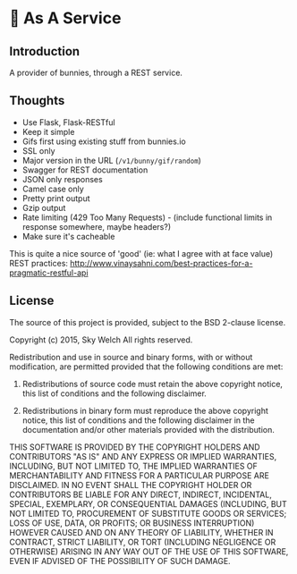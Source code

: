 # :rabbit: As A Service

## Introduction
A provider of bunnies, through a REST service.

## Thoughts

* Use Flask, Flask-RESTful
* Keep it simple
* Gifs first using existing stuff from bunnies.io
* SSL only
* Major version in the URL (`/v1/bunny/gif/random`)
* Swagger for REST documentation
* JSON only responses
* Camel case only
* Pretty print output
* Gzip output
* Rate limiting (429 Too Many Requests) - (include functional limits in response somewhere, maybe headers?)
* Make sure it's cacheable

This is quite a nice source of 'good' (ie: what I agree with at face value) REST practices: http://www.vinaysahni.com/best-practices-for-a-pragmatic-restful-api

## License
The source of this project is provided, subject to the BSD 2-clause license.

Copyright (c) 2015, Sky Welch
All rights reserved.

Redistribution and use in source and binary forms, with or without modification, are permitted provided that the following conditions are met:

1. Redistributions of source code must retain the above copyright notice, this list of conditions and the following disclaimer.

2. Redistributions in binary form must reproduce the above copyright notice, this list of conditions and the following disclaimer in the documentation and/or other materials provided with the distribution.

THIS SOFTWARE IS PROVIDED BY THE COPYRIGHT HOLDERS AND CONTRIBUTORS "AS IS" AND ANY EXPRESS OR IMPLIED WARRANTIES, INCLUDING, BUT NOT LIMITED TO, THE IMPLIED WARRANTIES OF MERCHANTABILITY AND FITNESS FOR A PARTICULAR PURPOSE ARE DISCLAIMED. IN NO EVENT SHALL THE COPYRIGHT HOLDER OR CONTRIBUTORS BE LIABLE FOR ANY DIRECT, INDIRECT, INCIDENTAL, SPECIAL, EXEMPLARY, OR CONSEQUENTIAL DAMAGES (INCLUDING, BUT NOT LIMITED TO, PROCUREMENT OF SUBSTITUTE GOODS OR SERVICES; LOSS OF USE, DATA, OR PROFITS; OR BUSINESS INTERRUPTION) HOWEVER CAUSED AND ON ANY THEORY OF LIABILITY, WHETHER IN CONTRACT, STRICT LIABILITY, OR TORT (INCLUDING NEGLIGENCE OR OTHERWISE) ARISING IN ANY WAY OUT OF THE USE OF THIS SOFTWARE, EVEN IF ADVISED OF THE POSSIBILITY OF SUCH DAMAGE.
